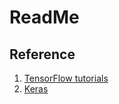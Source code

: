 # ReadMe


## Reference
1. [TensorFlow tutorials](https://tensorflow.google.cn/tutorials)
2. [Keras](https://keras.io/)
